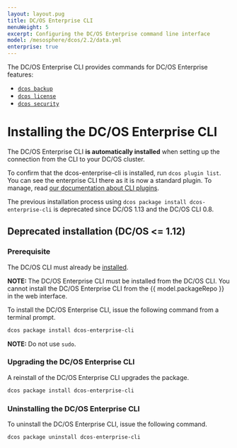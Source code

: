 ```yaml
---
layout: layout.pug
title: DC/OS Enterprise CLI
menuWeight: 5
excerpt: Configuring the DC/OS Enterprise command line interface
model: /mesosphere/dcos/2.2/data.yml
enterprise: true
---
```


The DC/OS Enterprise CLI provides commands for DC/OS Enterprise features:

- [`dcos backup`](/mesosphere/dcos/2.2/cli/command-reference/dcos-backup/)
- [`dcos license`](/mesosphere/dcos/2.2/cli/command-reference/dcos-license/)
- [`dcos security`](/mesosphere/dcos/2.2/cli/command-reference/dcos-security/)

# <a name="ent-cli-install"></a>Installing the DC/OS Enterprise CLI

The DC/OS Enterprise CLI **is automatically installed** when setting up the connection from the CLI to your DC/OS cluster.

To confirm that the dcos-enterprise-cli is installed, run `dcos plugin list`. You can see the enterprise CLI there as it is now a standard plugin. To manage, read [our documentation about CLI plugins](/mesosphere/dcos/2.2/cli/plugins/).

The previous installation process using `dcos package install dcos-enterprise-cli` is deprecated since DC/OS 1.13 and the DC/OS CLI 0.8.

## Deprecated installation (DC/OS <= 1.12)
### Prerequisite

The DC/OS CLI must already be [installed](/mesosphere/dcos/2.2/cli/install/).

<p class="message--note"><strong>NOTE: </strong>The DC/OS Enterprise CLI must be installed from the DC/OS CLI. You cannot install the DC/OS Enterprise CLI from the {{ model.packageRepo }} in the web interface.</p>

To install the DC/OS Enterprise CLI, issue the following command from a terminal prompt.

```bash
dcos package install dcos-enterprise-cli
```

<p class="message--note"><strong>NOTE: </strong>Do not use <code>sudo</code>.</p>

<a name="ent-cli-upgrade"></a>

### Upgrading the DC/OS Enterprise CLI

A reinstall of the DC/OS Enterprise CLI upgrades the package.

```bash
dcos package install dcos-enterprise-cli
```


### <a name="ent-cli-uninstall"></a>Uninstalling the DC/OS Enterprise CLI

To uninstall the DC/OS Enterprise CLI, issue the following command.

```bash
dcos package uninstall dcos-enterprise-cli
```
